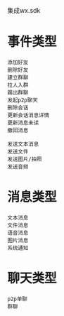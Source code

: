 集成wx.sdk
# 事件类型
    添加好友
    删除好友
    建立群聊
    拉人入群
    踢出群聊
    发起p2p聊天
    删除会话
    更新会话消息详情
    更新消息未读
    撤回消息

    发送文本消息
    发送文件
    发送图片/拍照
    发送音频

# 消息类型

    文本消息
    文件消息
    语音消息
    图片消息
    系统通知


# 聊天类型

    p2p单聊
    群聊